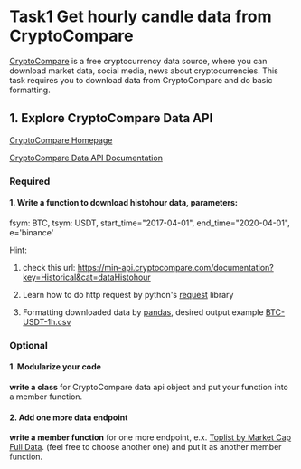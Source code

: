 # Task1 Get hourly candle data from CryptoCompare

[CryptoCompare](https://www.cryptocompare.com/) is a free cryptocurrency data source, where you can download market data, social media, news about cryptocurrencies. This task requires you to download data from CryptoCompare and do basic formatting.

## 1. Explore CryptoCompare Data API

[CryptoCompare Homepage](https://min-api.cryptocompare.com/)

[CryptoCompare Data API Documentation](https://min-api.cryptocompare.com/documentation)

### Required

#### 1. **Write a function** to download histohour data, parameters:

fsym: BTC, tsym: USDT, start_time="2017-04-01", end_time="2020-04-01", e='binance'

Hint:

1. check this url: https://min-api.cryptocompare.com/documentation?key=Historical&cat=dataHistohour

2. Learn how to do http request by python's [request](https://requests.readthedocs.io/en/master/user/quickstart/) library

3. Formatting downloaded data by [pandas](https://pandas.pydata.org/pandas-docs/stable/index.html), desired output example [BTC-USDT-1h.csv](./BTC_USDT_1h.csv)

### Optional

#### 1. Modularize your code

**write a class** for CryptoCompare data api object and put your function into a member function.

#### 2. Add one more data endpoint

**write a member function** for one more endpoint, e.x. [Toplist by Market Cap Full Data](https://min-api.cryptocompare.com/documentation?key=Toplists&cat=TopTotalMktCapEndpointFull). (feel free to choose another one) and put it as another member function.
